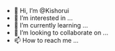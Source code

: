 - 👋 Hi, I’m @Kishorui
- 👀 I’m interested in ...
- 🌱 I’m currently learning ...
- 💞️ I’m looking to collaborate on ...
- 📫 How to reach me ...

<!---
Kishorui/Kishorui is a ✨ special ✨ repository because its `README.md` (this file) appears on your GitHub profile.
You can click the Preview link to take a look at your changes.
--->
